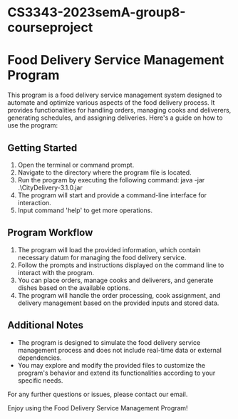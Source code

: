 # CS3343-2023semA-group8-courseproject

# Food Delivery Service Management Program

This program is a food delivery service management system designed to automate and optimize various aspects of the food delivery process. It provides functionalities for handling orders, managing cooks and deliverers, generating schedules, and assigning deliveries. Here's a guide on how to use the program:

## Getting Started
1. Open the terminal or command prompt.
2. Navigate to the directory where the program file is located.
3. Run the program by executing the following command:
   java -jar .\CityDelivery-3.1.0.jar
4. The program will start and provide a command-line interface for interaction.
5. Input command 'help' to get more operations. 

## Program Workflow
1. The program will load the provided information, which contain necessary datum for managing the food delivery service.
2. Follow the prompts and instructions displayed on the command line to interact with the program.
3. You can place orders, manage cooks and deliverers, and generate dishes based on the available options.
4. The program will handle the order processing, cook assignment, and delivery management based on the provided inputs and stored data.

## Additional Notes
- The program is designed to simulate the food delivery service management process and does not include real-time data or external dependencies.
- You may explore and modify the provided files to customize the program's behavior and extend its functionalities according to your specific needs.

For any further questions or issues, please contact our email.

Enjoy using the Food Delivery Service Management Program!
